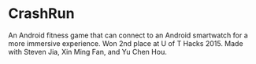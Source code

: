 # CrashRun
An Android fitness game that can connect to an Android smartwatch for a more immersive experience. 
Won 2nd place at U of T Hacks 2015. 
Made with Steven Jia, Xin Ming Fan, and Yu Chen Hou.
